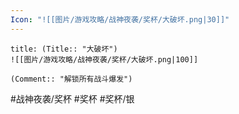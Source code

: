 ```yaml
---
Icon: "![[图片/游戏攻略/战神夜袭/奖杯/大破坏.png|30]]"
---
```

```ad-common-silver-trophy
title: (Title:: "大破坏")
![[图片/游戏攻略/战神夜袭/奖杯/大破坏.png|100]]

(Comment:: "解锁所有战斗爆发")
```

#战神夜袭/奖杯 #奖杯 #奖杯/银
